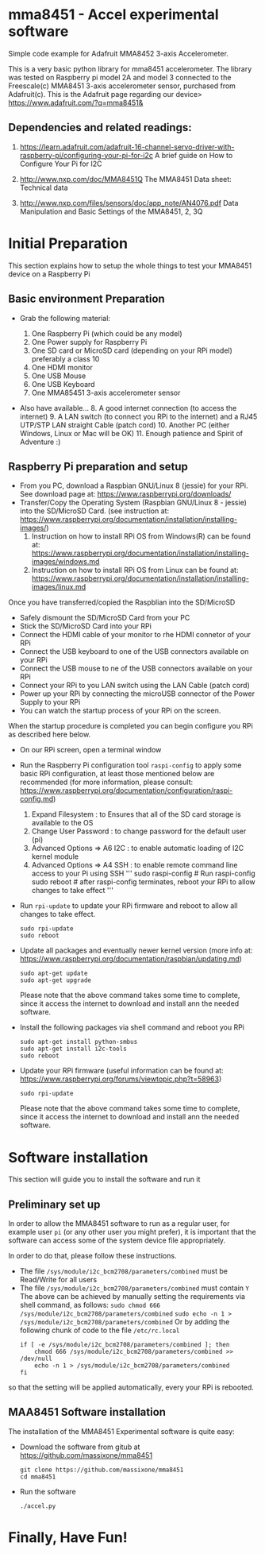 # mma8451 - Accel experimental software
Simple code example for Adafruit MMA8452 3-axis Accelerometer.

This is a very basic python library for mma8451 accelerometer. 
The library was tested on Raspberry pi model 2A and model 3 connected to the Freescale(c) MMA8451 3-axis accelerometer sensor, purchased from Adafruit(c). This is the Adafruit page regarding our device> https://www.adafruit.com/?q=mma8451&

## Dependencies and related readings:

1. https://learn.adafruit.com/adafruit-16-channel-servo-driver-with-raspberry-pi/configuring-your-pi-for-i2c
A brief guide on How to Configure Your Pi for I2C
  
2. http://www.nxp.com/doc/MMA8451Q
The MMA8451 Data sheet: Technical data

3. http://www.nxp.com/files/sensors/doc/app_note/AN4076.pdf
Data Manipulation and Basic Settings of the MMA8451, 2, 3Q

# Initial Preparation
This section explains how to setup the whole things to test your MMA8451 device on a Raspberry Pi

## Basic environment Preparation
* Grab the following material:
    1. One Raspberry Pi (which could be any model)
    2. One Power supply for Raspberry Pi
    3. One SD card or MicroSD card (depending on your RPi model) preferably a class 10
    4. One HDMI monitor
    5. One USB Mouse
    6. One USB Keyboard
    7. One MMA85451 3-axis accelerometer sensor

* Also have available...
    8. A good internet connection (to access the internet)
    9. A LAN switch (to connect you RPi to the internet) and a RJ45 UTP/STP LAN straight Cable (patch cord)
    10. Another PC (either Windows, Linux or Mac will be OK)
    11. Enough patience and Spirit of Adventure :)

## Raspberry Pi preparation and setup
* From you PC, download a Raspbian GNU/Linux 8 (jessie) for your RPi. See download page at: https://www.raspberrypi.org/downloads/
* Transfer/Copy the Operating System (Raspbian GNU/Linux 8 - jessie) into the SD/MicroSD Card. (see instruction at: https://www.raspberrypi.org/documentation/installation/installing-images/)
    1. Instruction on how to install RPi OS from Windows(R) can be found at: https://www.raspberrypi.org/documentation/installation/installing-images/windows.md
    2. Instruction on how to install RPi OS from Linux can be found at: https://www.raspberrypi.org/documentation/installation/installing-images/linux.md

Once you have transferred/copied the Raspblian into the SD/MicroSD
* Safely dismount the SD/MicroSD Card from your PC
* Stick the SD/MicroSD Card into your RPi
* Connect the HDMI cable of your monitor to rhe HDMI connetor of your RPi
* Connect the USB keyboard to one of the USB connectors available on your RPi
* Connect the USB mouse to ne of the USB connectors available on your RPi
* Connect your RPi to you LAN switch using the LAN Cable (patch cord)
* Power up your RPi by connecting the microUSB connector of the Power Supply to your RPi
* You can watch the startup process of your RPi on the screen.

When the startup procedure is completed you can begin configure you RPi as described here below.

* On our RPi screen, open a terminal window
* Run the Raspberry Pi configuration tool ```raspi-config``` to apply some basic RPi configuration, at least those mentioned below are recommended (for more information, please consult: https://www.raspberrypi.org/documentation/configuration/raspi-config.md)

    1. Expand Filesystem : to Ensures that all of the SD card storage is available to the OS
    2. Change User Password : to change password for the default user (pi)
    3. Advanced Options => A6 I2C : to enable automatic loading of I2C kernel module
    4. Advanced Options => A4 SSH : to enable remote command line access to your Pi using SSH
    '''
    sudo raspi-config    # Run raspi-config
    sudo reboot          # after raspi-config terminates, reboot your RPi to allow changes to take effect
    '''

* Run ```rpi-update``` to update your RPi firmware and reboot to allow all changes to take effect.
    ```
    sudo rpi-update
    sudo reboot
    ```

* Update all packages and eventually newer kernel version (more info at: https://www.raspberrypi.org/documentation/raspbian/updating.md)
    ```
    sudo apt-get update
    sudo apt-get upgrade
    ```
    Please note that the above command takes some time to complete, since it access the internet to download and install ann the needed software.

* Install the following packages via shell command and reboot you RPi
    ```
    sudo apt-get install python-smbus
    sudo apt-get install i2c-tools
    sudo reboot
    ```

* Update your RPi firmware (useful information can be found at: https://www.raspberrypi.org/forums/viewtopic.php?t=58963)
    ```
    sudo rpi-update 
    ```
    Please note that the above command takes some time to complete, since it access the internet to download and install ann the needed software.
# Software installation
This section will guide you to install the software and run it
## Preliminary set up
In order to allow the MMA8451 software to run as a regular user, for example user ```pi``` (or any other user you might prefer), it is important that the software can access some of the system device file appropriately.

In order to do that, please follow these instructions.
* The file ```/sys/module/i2c_bcm2708/parameters/combined``` must be Read/Write for all users
* The file ```/sys/module/i2c_bcm2708/parameters/combined``` must contain ```Y```
The above can be achieved by manually setting the requirements via shell command, as follows:
    ```sudo chmod 666 /sys/module/i2c_bcm2708/parameters/combined```
    ```sudo echo -n 1 > /sys/module/i2c_bcm2708/parameters/combined```
Or by adding the following chunk of code to the file ```/etc/rc.local```
    ```
    if [ -e /sys/module/i2c_bcm2708/parameters/combined ]; then
        chmod 666 /sys/module/i2c_bcm2708/parameters/combined >> /dev/null
        echo -n 1 > /sys/module/i2c_bcm2708/parameters/combined
    fi
    ```
so that the setting will be applied automatically, every your RPi is rebooted.
## MAA8451 Software installation
The installation of the MMA8451 Experimental software is quite easy:
* Download the software from gitub at https://github.com/massixone/mma8451
    ```
    git clone https://github.com/massixone/mma8451
    cd mma8451
    ```
* Run the software
    ```
    ./accel.py
    ```
    
# Finally, Have Fun!

